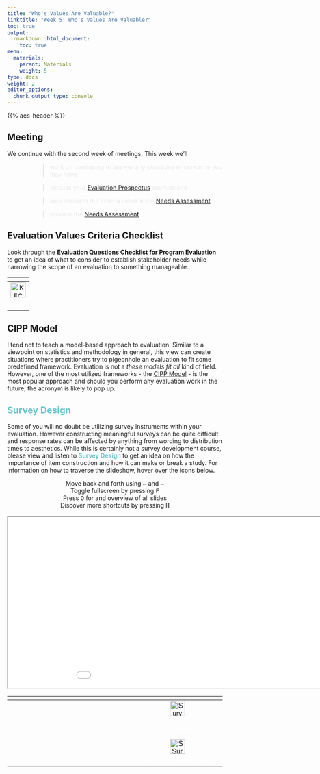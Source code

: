 ```yaml
---
title: "Who's Values Are Valuable?"
linktitle: "Week 5: Who's Values Are Valuable?"
toc: true
output:
  rmarkdown::html_document:
    toc: true
menu:
  materials:
    parent: Materials
    weight: 5
type: docs
weight: 2
editor_options: 
  chunk_output_type: console
---
```


<script src="/rmarkdown-libs/kePrint/kePrint.js"></script>
<link href="/rmarkdown-libs/lightable/lightable.css" rel="stylesheet" />
<script src="/rmarkdown-libs/kePrint/kePrint.js"></script>

<link href="/rmarkdown-libs/lightable/lightable.css" rel="stylesheet" />

{{% aes-header %}}

## Meeting

We continue with the second week of meetings. This week we’ll

<div style="padding-left: 60px;">

> <span style="color:#eaeaea">work on continuing to answer any questions or concerns you may have</span>

> <span style="color:#eaeaea">discuss your [Evaluation Prospectus](/deliverables/01-evaluation-prospectus/) submissions</span>

> <span style="color:#eaeaea">look ahead to the criteria listed in the [Needs Assessment](/deliverables/02-needs-assessment/)</span>

> <span style="color:#eaeaea">preview the [Needs Assessment](/deliverables/02-needs-assessment/)</span>

</div>

## Evaluation Values Criteria Checklist

Look through the **Evaluation Questions Checklist for Program Evaluation** to get an idea of what to consider to establish stakeholder needs while narrowing the scope of an evaluation to something manageable.

<center>
<table class="table" style="width: auto !important; margin-left: auto; margin-right: auto;">
<thead>
<tr>
<th style="text-align:center;">
</th>
</tr>
</thead>
<tbody>
<tr>
<td style="text-align:center;color: #ffffff !important;background-color: transparent !important;vertical-align: middle !important;">
<a href="/handouts/eqc4pe.pdf" target="blank"><img src="/logos/pdf-ico.png" alt="KEC" width="35"></a>
</td>
</tr>
<tr>
<td style="text-align:center;color: #ffffff !important;background-color: transparent !important;vertical-align: middle !important;">
EQC
</td>
</tr>
</tbody>
</table>
</center>

## CIPP Model

I tend not to teach a model-based approach to evaluation. Similar to a viewpoint on statistics and methodology in general, this view can create situations where practitioners try to pigeonhole an evaluation to fit some predefined framework. Evaluation is not a *these models fit all* kind of field. However, one of the most utilized frameworks - the [CIPP Model](https://poorvucenter.yale.edu/CIPP) - is the most popular approach and should you perform any evaluation work in the future, the acronym is likely to pop up.

## <span style="color:#6ac4cd;font-weight:bold">Survey Design</span>

Some of you will no doubt be utilizing survey instruments within your evaluation. However constructing meaningful surveys can be quite difficult and response rates can be affected by anything from wording to distribution times to aesthetics. While this is certainly not a survey development course, please view and listen to <span style="color:#6ac4cd;font-weight:bold">Survey Design</span> to get an idea on how the importance of item construction and how it can make or break a study. For information on how to traverse the slideshow, hover over the icons below.

<center>
<div class="wrapper">
    <div class="icon leftright">
      <div class="tooltip"><span style=width:200px;>Move back and forth using <kbd>←</kbd> and <kbd>→</kbd></span></div>
      <span><i class="fas fa-map-signs"></i></span></div>
    <div class="icon info">
      <div class="tooltip"><span style=width:200px;>Toggle fullscreen by pressing <kbd>F</kbd></span></div>
      <span><i class="fas fa-expand-alt"></i></span>
    </div><div class="icon github">
      <div class="tooltip"><span style=width:200px;>Press <kbd>O</kbd> for and overview of all slides</span></div>
      <span><i class="far fa-images"></i></span>
    </div><div class="icon youtube">
      <div class="tooltip"><span style=width:200px;>Discover more shortcuts by pressing <kbd>H</kbd></span></div>
      <span><i class="fas fa-info-circle"></i></span>
    </div>
</div>
</center>
<br>
<center>

<div class="holder">

<div class="bigcol">

<iframe src="/slides/Survey Design/Survey%20Design.html" width="200%" height="400px" data-external="1">
</iframe>

</div>

<div class="smallcol">

<table class=" lightable-paper" style="font-family: &quot;Arial Narrow&quot;, arial, helvetica, sans-serif; width: auto !important; margin-left: auto; margin-right: auto;">
<thead>
<tr>
<th style="text-align:center;">
</th>
</tr>
</thead>
<tbody>
<tr>
<td style="text-align:center;width: 25em; padding-left: 300px;color: #ffffff !important;background-color: transparent !important;vertical-align: middle !important;">
<a href="/slides/Survey%20Design/Survey%20Design.html" target="_blank"><img src="/logos/web-ico.png" alt="Survey Design Page" width="35"></a>
</td>
</tr>
<tr>
<td style="text-align:center;width: 25em; padding-left: 300px;color: #ffffff !important;background-color: transparent !important;vertical-align: middle !important;">
Larger version of the presentation
</td>
</tr>
<tr>
<td style="text-align:center;width: 25em; padding-left: 300px;color: #ffffff !important;background-color: transparent !important;vertical-align: middle !important;">
</td>
</tr>
<tr>
<td style="text-align:center;width: 25em; padding-left: 300px;color: #ffffff !important;background-color: transparent !important;vertical-align: middle !important;">
<a href="/slides/Survey%20Design/Survey%20Design.pdf" target="_blank"><img src="/logos/pdf-ico.png" alt="SSurvey Design PDF" width="35"></a>
</td>
</tr>
<tr>
<td style="text-align:center;width: 25em; padding-left: 300px;color: #ffffff !important;background-color: transparent !important;vertical-align: middle !important;">
PDF of the presentation
</td>
</tr>
</tbody>
</table>

</div>

</div>

<div class="clear">

</div>

</center>
